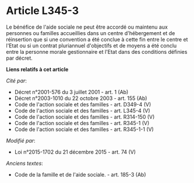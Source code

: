 # Article L345-3

Le bénéfice de l'aide sociale ne peut être accordé ou maintenu aux personnes ou familles accueillies dans un centre
d'hébergement et de réinsertion que si une convention a été conclue à cette fin entre le centre et l'Etat ou si un contrat
pluriannuel d'objectifs et de moyens a été conclu entre la personne morale gestionnaire et l'Etat dans des conditions
définies par décret.

**Liens relatifs à cet article**

_Cité par_:

  - Décret n°2001-576 du 3 juillet 2001 - art. 1 (Ab)
  - Décret n°2003-1010 du 22 octobre 2003 - art. 155 (Ab)
  - Code de l'action sociale et des familles - art. D349-4 (V)
  - Code de l'action sociale et des familles - art. L345-4 (V)
  - Code de l'action sociale et des familles - art. R314-150 (V)
  - Code de l'action sociale et des familles - art. R345-1 (V)
  - Code de l'action sociale et des familles - art. R345-1-1 (V)

_Modifié par_:

  - Loi n°2015-1702 du 21 décembre 2015 - art. 74 (V)

_Anciens textes_:

  - Code de la famille et de l'aide sociale. - art. 185-3 (Ab)
